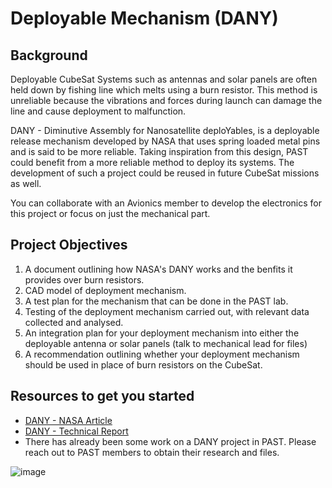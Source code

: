 # Deployable Mechanism (DANY)

## Background
Deployable CubeSat Systems such as antennas and solar panels are often held down by fishing line which melts using a burn 
resistor. This method is unreliable because the vibrations and forces during launch can damage the line and cause 
deployment to malfunction. 

DANY - Diminutive Assembly for Nanosatellite deploYables, is a deployable release mechanism developed by NASA that uses spring
loaded metal pins and is said to be more reliable. Taking inspiration from this design, PAST could benefit from a more reliable
method to deploy its systems. The development of such a project could be reused in future CubeSat missions as well.

You can collaborate with an Avionics member to develop the electronics for this project or focus on just the mechanical part.

## Project Objectives
1. A document outlining how NASA's DANY works and the benfits it provides over burn resistors.
2. CAD model of deployment mechanism.
3. A test plan for the mechanism that can be done in the PAST lab.
4. Testing of the deployment mechanism carried out, with relevant data collected and analysed.
5. An integration plan for your deployment mechanism into either the deployable antenna or solar panels (talk to mechanical lead for files)
6. A recommendation outlining whether your deployment mechanism should be used in place of burn resistors on the CubeSat.

## Resources to get you started
- [DANY - NASA Article](https://technology.nasa.gov/patent/GSC-TOPS-36)
- [DANY - Technical Report](https://ntrs.nasa.gov/citations/20170001254)
- There has already been some work on a DANY project in PAST. Please reach out to PAST members to obtain their research and files.

![image](https://github.com/user-attachments/assets/4160e24e-907c-40ec-b8b5-12ff913e44bf)

